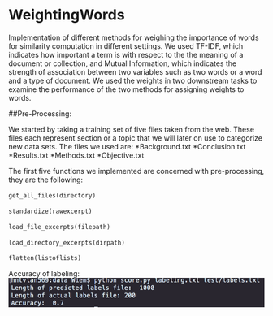 # WeightingWords

Implementation of different methods for weighing the importance of words for similarity computation in different settings. We used TF-IDF, which indicates how important a term is with respect to the the meaning of a document or collection, and Mutual Information, which indicates the strength of association between two variables such as two words or a word and a type of document. We used the weights in two downstream tasks to examine the performance of the two methods for assigning weights to words.


##Pre-Processing:

We started by taking a training set of five files taken from the web. These files each represent  section or a topic that we will later on use to categorize new data sets. The files we used are:
*Background.txt
*Conclusion.txt
*Results.txt
*Methods.txt
*Objective.txt

The first five functions we implemented are concerned with pre-processing, they are the following:

```python
get_all_files(directory)
```
```python
standardize(rawexcerpt)
```
```python
load_file_excerpts(filepath)
```
```python
load_directory_excerpts(dirpath)
```
```python
flatten(listoflists)
```



Accuracy of labeling:
![Alt text](/s1.png?raw=true "Screenshot1")
